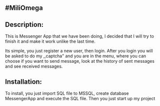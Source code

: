 #MiliOmega
--
Description:
--
This is Messenger App that we have been doing, I decided that I will try to finish it and make it work unlike the last time.

Its simple, you just register a new user, then login. After you login you will be asked to do my ,,captcha" and you are in the menu, where 
you can choose if you want to send message, look at the history of sent messages and see received messages.

Installation:
--
To install, you just import SQL file to MSSQL, create database MessengerApp and execute the SQL file. Then you just start up my project
